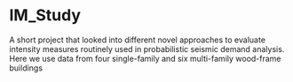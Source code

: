 # IM_Study
A short project that looked into different novel approaches to evaluate intensity measures routinely used in probabilistic seismic demand analysis. Here we use data from four single-family and six multi-family wood-frame buildings
